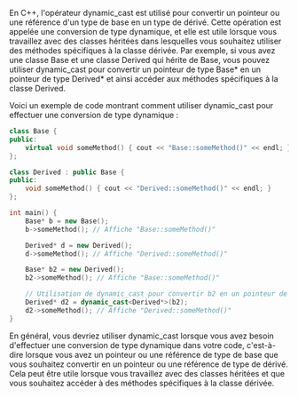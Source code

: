 En C++, l'opérateur dynamic_cast est utilisé pour convertir un pointeur ou une référence d'un type de base en un type de dérivé. Cette opération est appelée une conversion de type dynamique, et elle est utile lorsque vous travaillez avec des classes héritées dans lesquelles vous souhaitez utiliser des méthodes spécifiques à la classe dérivée. Par exemple, si vous avez une classe Base et une classe Derived qui hérite de Base, vous pouvez utiliser dynamic_cast pour convertir un pointeur de type Base* en un pointeur de type Derived* et ainsi accéder aux méthodes spécifiques à la classe Derived.

Voici un exemple de code montrant comment utiliser dynamic_cast pour effectuer une conversion de type dynamique :

````C++
class Base {
public:
    virtual void someMethod() { cout << "Base::someMethod()" << endl; }
};

class Derived : public Base {
public:
    void someMethod() { cout << "Derived::someMethod()" << endl; }
};

int main() {
    Base* b = new Base();
    b->someMethod(); // Affiche "Base::someMethod()"

    Derived* d = new Derived();
    d->someMethod(); // Affiche "Derived::someMethod()"

    Base* b2 = new Derived();
    b2->someMethod(); // Affiche "Base::someMethod()"

    // Utilisation de dynamic_cast pour convertir b2 en un pointeur de type Derived*
    Derived* d2 = dynamic_cast<Derived*>(b2);
    d2->someMethod(); // Affiche "Derived::someMethod()"
}
````

En général, vous devriez utiliser dynamic_cast lorsque vous avez besoin d'effectuer une conversion de type dynamique dans votre code, c'est-à-dire lorsque vous avez un pointeur ou une référence de type de base que vous souhaitez convertir en un pointeur ou une référence de type de dérivé. Cela peut être utile lorsque vous travaillez avec des classes héritées et que vous souhaitez accéder à des méthodes spécifiques à la classe dérivée.


